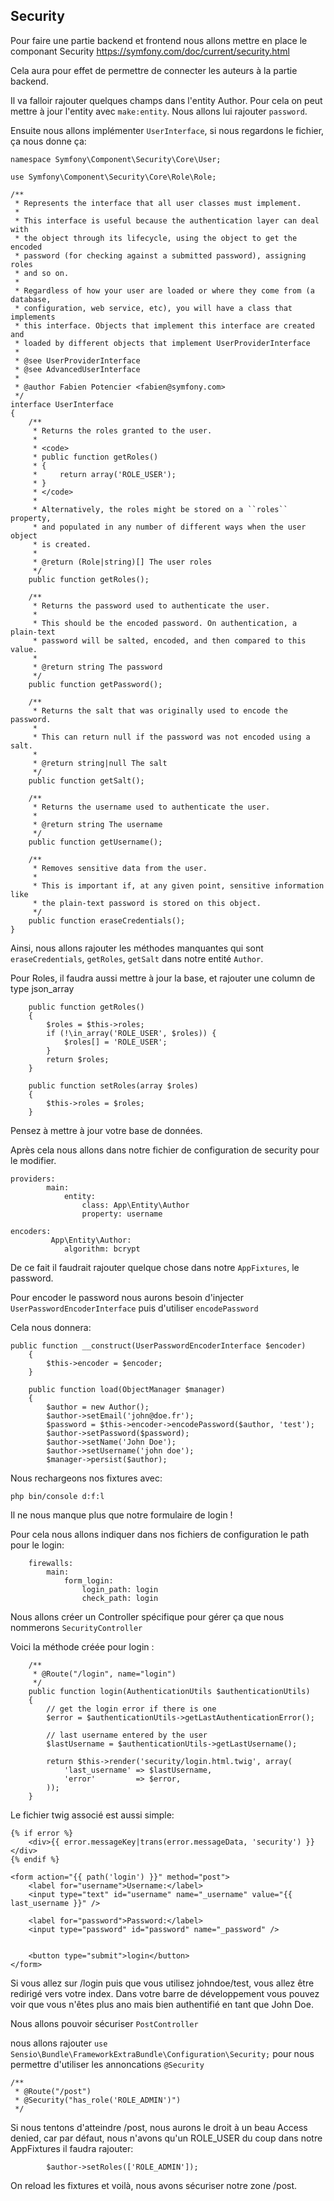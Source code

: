 ## Security 

Pour faire une partie backend et frontend nous allons mettre en place le componant Security <https://symfony.com/doc/current/security.html>

Cela aura pour effet de permettre de connecter les auteurs à la partie backend. 

Il va falloir rajouter quelques champs dans l'entity Author. Pour cela on peut mettre à jour l'entity avec `make:entity`. Nous allons lui rajouter `password`.

Ensuite nous allons implémenter `UserInterface`, si nous regardons le fichier, ça nous donne ça:

```
namespace Symfony\Component\Security\Core\User;

use Symfony\Component\Security\Core\Role\Role;

/**
 * Represents the interface that all user classes must implement.
 *
 * This interface is useful because the authentication layer can deal with
 * the object through its lifecycle, using the object to get the encoded
 * password (for checking against a submitted password), assigning roles
 * and so on.
 *
 * Regardless of how your user are loaded or where they come from (a database,
 * configuration, web service, etc), you will have a class that implements
 * this interface. Objects that implement this interface are created and
 * loaded by different objects that implement UserProviderInterface
 *
 * @see UserProviderInterface
 * @see AdvancedUserInterface
 *
 * @author Fabien Potencier <fabien@symfony.com>
 */
interface UserInterface
{
    /**
     * Returns the roles granted to the user.
     *
     * <code>
     * public function getRoles()
     * {
     *     return array('ROLE_USER');
     * }
     * </code>
     *
     * Alternatively, the roles might be stored on a ``roles`` property,
     * and populated in any number of different ways when the user object
     * is created.
     *
     * @return (Role|string)[] The user roles
     */
    public function getRoles();

    /**
     * Returns the password used to authenticate the user.
     *
     * This should be the encoded password. On authentication, a plain-text
     * password will be salted, encoded, and then compared to this value.
     *
     * @return string The password
     */
    public function getPassword();

    /**
     * Returns the salt that was originally used to encode the password.
     *
     * This can return null if the password was not encoded using a salt.
     *
     * @return string|null The salt
     */
    public function getSalt();

    /**
     * Returns the username used to authenticate the user.
     *
     * @return string The username
     */
    public function getUsername();

    /**
     * Removes sensitive data from the user.
     *
     * This is important if, at any given point, sensitive information like
     * the plain-text password is stored on this object.
     */
    public function eraseCredentials();
}

```

Ainsi, nous allons rajouter les méthodes manquantes qui sont `eraseCredentials`, `getRoles`, `getSalt` dans notre entité `Author`.

Pour Roles, il faudra aussi mettre à jour la base, et rajouter une column de type json_array

```
    public function getRoles()
    {
        $roles = $this->roles;
        if (!\in_array('ROLE_USER', $roles)) {
            $roles[] = 'ROLE_USER';
        }
        return $roles;
    }

    public function setRoles(array $roles)
    {
        $this->roles = $roles;
    }
```
Pensez à mettre à jour votre base de données.

Après cela nous allons dans notre fichier de configuration de security pour le modifier.

```
providers:
        main:
            entity:
                class: App\Entity\Author
                property: username

encoders:
		 App\Entity\Author:
            algorithm: bcrypt
```

De ce fait il faudrait rajouter quelque chose dans notre `AppFixtures`, le password.

Pour encoder le password nous aurons besoin d'injecter `UserPasswordEncoderInterface` puis d'utiliser `encodePassword`

Cela nous donnera:

```
public function __construct(UserPasswordEncoderInterface $encoder)
    {
        $this->encoder = $encoder;
    }

    public function load(ObjectManager $manager)
    {
        $author = new Author();
        $author->setEmail('john@doe.fr');
        $password = $this->encoder->encodePassword($author, 'test');
        $author->setPassword($password);
        $author->setName('John Doe');
        $author->setUsername('john doe');
        $manager->persist($author);
```

Nous rechargeons nos fixtures avec:

```
php bin/console d:f:l
```

Il ne nous manque plus que notre formulaire de login !
 
Pour cela nous allons indiquer dans nos fichiers de configuration le path pour le login:

```
    firewalls:
        main:
            form_login:
                login_path: login
                check_path: login
```
Nous allons créer un Controller spécifique pour gérer ça que nous nommerons `SecurityController` 

Voici la méthode créée pour login :

```
    /**
     * @Route("/login", name="login")
     */
    public function login(AuthenticationUtils $authenticationUtils)
    {
        // get the login error if there is one
        $error = $authenticationUtils->getLastAuthenticationError();

        // last username entered by the user
        $lastUsername = $authenticationUtils->getLastUsername();

        return $this->render('security/login.html.twig', array(
            'last_username' => $lastUsername,
            'error'         => $error,
        ));
    }
```
 
Le fichier twig associé est aussi simple:

```
{% if error %}
    <div>{{ error.messageKey|trans(error.messageData, 'security') }}</div>
{% endif %}

<form action="{{ path('login') }}" method="post">
    <label for="username">Username:</label>
    <input type="text" id="username" name="_username" value="{{ last_username }}" />

    <label for="password">Password:</label>
    <input type="password" id="password" name="_password" />


    <button type="submit">login</button>
</form>
```

Si vous allez sur /login puis que vous utilisez johndoe/test, vous allez être redirigé vers votre index. Dans votre barre de développement vous pouvez voir que vous n'êtes plus ano mais bien authentifié en tant que John Doe.

Nous allons pouvoir sécuriser `PostController`

nous allons rajouter `use Sensio\Bundle\FrameworkExtraBundle\Configuration\Security;` pour nous permettre d'utiliser les annoncations `@Security`

```
/**
 * @Route("/post")
 * @Security("has_role('ROLE_ADMIN')")
 */
```

Si nous tentons d'atteindre /post, nous aurons le droit à un beau Access denied, car par défaut, nous n'avons qu'un ROLE_USER du coup dans notre AppFixtures il faudra rajouter:

```
        $author->setRoles(['ROLE_ADMIN']);
```

On reload les fixtures et voilà, nous avons sécuriser notre zone /post.